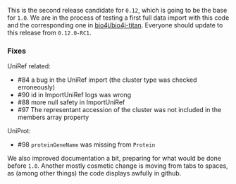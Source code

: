 This is the second release candidate for `0.12`, which is going to be the base for `1.0`. We are in the process of testing a first full data import with this code and the corresponding one in [bio4j/bio4j-titan](https://github.com/bio4j/bio4j-titan). Everyone should update to this release from `0.12.0-RC1`.

### Fixes

UniRef related:

- #84 a bug in the UniRef import (the cluster type was checked erroneously)
- #90 id in ImportUniRef logs was wrong
- #88 more null safety in ImportUniRef
- #97 The representant accession of the cluster was not included in the members array property

UniProt:

- #98 `proteinGeneName` was missing from `Protein`

We also improved documentation a bit, preparing for what would be done before `1.0`. Another mostly cosmetic change is moving from tabs to spaces, as (among other things) the code displays awfully in github.
